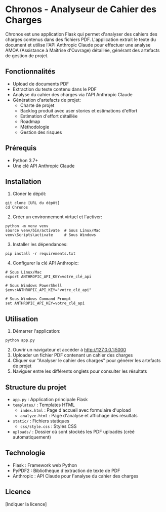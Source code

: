 # Chronos - Analyseur de Cahier des Charges

Chronos est une application Flask qui permet d'analyser des cahiers des charges contenus dans des fichiers PDF. 
L'application extrait le texte du document et utilise l'API Anthropic Claude pour effectuer une analyse AMOA 
(Assistance à Maîtrise d'Ouvrage) détaillée, générant des artefacts de gestion de projet.

## Fonctionnalités

- Upload de documents PDF
- Extraction du texte contenu dans le PDF
- Analyse du cahier des charges via l'API Anthropic Claude
- Génération d'artefacts de projet:
  - Charte de projet
  - Backlog produit avec user stories et estimations d'effort
  - Estimation d'effort détaillée
  - Roadmap
  - Méthodologie
  - Gestion des risques

## Prérequis

- Python 3.7+
- Une clé API Anthropic Claude

## Installation

1. Cloner le dépôt:
```
git clone [URL du dépôt]
cd Chronos
```

2. Créer un environnement virtuel et l'activer:
```
python -m venv venv
source venv/bin/activate  # Sous Linux/Mac
venv\Scripts\activate     # Sous Windows
```

3. Installer les dépendances:
```
pip install -r requirements.txt
```

4. Configurer la clé API Anthropic:
```
# Sous Linux/Mac
export ANTHROPIC_API_KEY=votre_clé_api

# Sous Windows PowerShell
$env:ANTHROPIC_API_KEY="votre_clé_api"

# Sous Windows Command Prompt
set ANTHROPIC_API_KEY=votre_clé_api
```

## Utilisation

1. Démarrer l'application:
```
python app.py
```

2. Ouvrir un navigateur et accéder à http://127.0.0.1:5000
3. Uploader un fichier PDF contenant un cahier des charges
4. Cliquer sur "Analyser le cahier des charges" pour générer les artefacts de projet
5. Naviguer entre les différents onglets pour consulter les résultats

## Structure du projet

- `app.py` : Application principale Flask
- `templates/` : Templates HTML
  - `index.html` : Page d'accueil avec formulaire d'upload
  - `analyze.html` : Page d'analyse et affichage des résultats
- `static/` : Fichiers statiques
  - `css/style.css` : Styles CSS
- `uploads/` : Dossier où sont stockés les PDF uploadés (créé automatiquement)

## Technologie

- Flask : Framework web Python
- PyPDF2 : Bibliothèque d'extraction de texte de PDF
- Anthropic : API Claude pour l'analyse du cahier des charges

## Licence

[Indiquer la licence] 